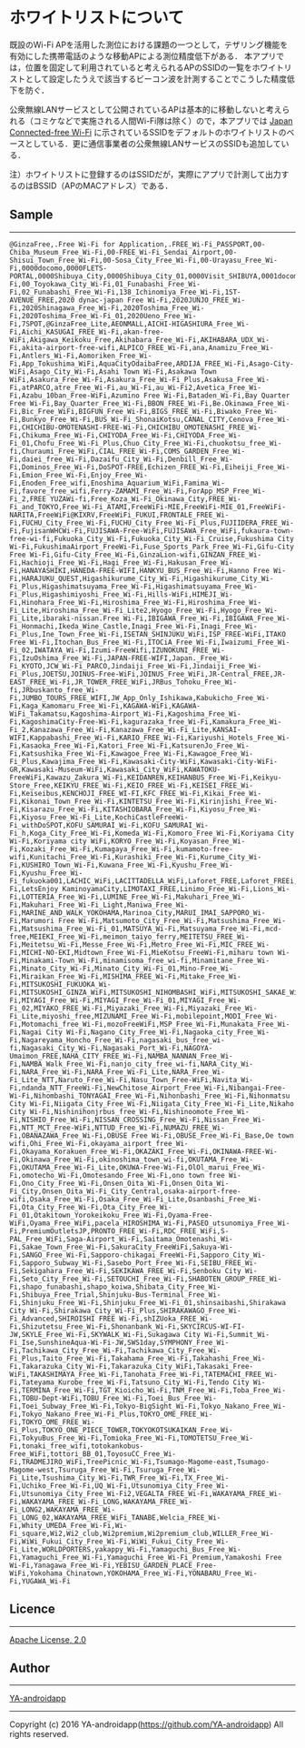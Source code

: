 ホワイトリストについて
====

既設のWi-Fi APを活用した測位における課題の一つとして，テザリング機能を有効にした携帯電話のような移動APによる測位精度低下がある．
本アプリでは，位置を固定して利用されていると考えられるAPのSSIDの一覧をホワイトリストとして設定したうえで該当するビーコン波を計測することでこうした精度低下を防ぐ．

公衆無線LANサービスとして公開されているAPは基本的に移動しないと考えられる（コミケなどで実施される人間Wi-Fi隊は除く）ので，本アプリでは [Japan Connected-free Wi-Fi](http://www.ntt-bp.net/jcfw/area/ja.html) に示されているSSIDをデフォルトのホワイトリストのベースとしている．更に通信事業者の公衆無線LANサービスのSSIDも追加している．

注）ホワイトリストに登録するのはSSIDだが，実際にアプリで計測して出力するのはBSSID（APのMACアドレス）である．

## Sample
---

    @GinzaFree,.Free Wi-Fi for Application,.FREE_Wi-Fi_PASSPORT,00-Chiba_Museum_Free_Wi-Fi,00-FREE_Wi-Fi_Sendai_Airport,00-Shisui_Town_Free_Wi-Fi,00-Sosa_City_Free_Wi-Fi,00-Urayasu_Free_Wi-Fi,0000docomo,0000FLETS-PORTAL,0000Shibuya_City,0000Shibuya_City_01,0000Visit_SHIBUYA,0001docomo,0001softbank,0002softbank,00_MEGAWEB_Free_Wi-Fi,00_Toyokawa_City_Wi-Fi,01_Funabashi_Free_Wi-Fi,02_Funabashi_Free_Wi-Fi,138_Ichinomiya_Free_Wi-Fi,1ST-AVENUE_FREE,2020 dynac-japan Free Wi-Fi,2020JUNJO_FREE_Wi-Fi,2020Shinagawa_Free_Wi-Fi,2020Toshima_Free_Wi-Fi,2020Toshima_Free_Wi-Fi_01,2020Ueno_Free_Wi-Fi,7SPOT,@GinzaFree_Lite,AEONMALL,AICHI-HIGASHIURA_Free_Wi-Fi,Aichi_KASUGAI_FREE_Wi-Fi,akan-free-WiFi,Akigawa_Keikoku_Free,Akihabara_Free_Wi-Fi,AKIHABARA_UDX_Wi-Fi,akita-airport-free-wifi,ALPICO_FREE_Wi-Fi,ana,Anamizu_Free_Wi-Fi,Antlers_Wi-Fi,Aomoriken_Free_Wi-Fi,App_Tokushima_WiFi,AquaCityOdaibaFree,ARDIJA_FREE_Wi-Fi,Asago-City-WiFi,Asago_City_Wi-Fi,Asahi Town Wi-Fi,Asakawa Town WiFi,Asakura_Free_Wi-Fi,Asakura_Free_Wi-Fi_Plus,Asakusa_Free_Wi-Fi,atPARCO,atre_Free_Wi-Fi,au_Wi-Fi,au_Wi-Fi2,Avetica_Free_Wi-Fi,Azabu_10ban_Free-WiFi,Azumino Free Wi-Fi,Bataden_Wi-Fi,Bay Quarter Free Wi-Fi,Bay_Quarter_Free_Wi-Fi,BBON_FREE_Wi-Fi,Be.Okinawa_Free_Wi-Fi,Bic_Free_WiFi,BIGFUN_Free_Wi-Fi,BIGS_FREE_Wi-Fi,Biwako_Free_Wi-Fi,Bunkyo_Free_Wi-Fi,BUS_Wi-Fi_ShonaiKotsu,CANAL_CITY,Cenova_Free_Wi-Fi,CHICHIBU-OMOTENASHI-FREE-Wi-Fi,CHICHIBU_OMOTENASHI_FREE_Wi-Fi,Chikuma_Free_Wi-Fi,CHIYODA_Free_Wi-Fi,CHIYODA_Free_Wi-Fi_01,Chofu_Free_Wi-Fi_Plus,Chuo_City_Free_Wi-Fi,chuokotsu_free_Wi-fi,Churaumi_Free_WiFi,CIAL_FREE_Wi-Fi,COMS_GARDEN_Free_Wi-Fi,daiei_free_Wi-Fi,Dazaifu_City_Wi-Fi,Denbill_Free_Wi-Fi,Dominos_Free_Wi-Fi,DoSPOT-FREE,Echizen_FREE_Wi-Fi,Eiheiji_Free_Wi-Fi,Emion_Free_Wi-Fi,Enjoy_Free_Wi-Fi,Enoden_Free_wifi,Enoshima_Aquarium_WiFi,Famima_Wi-Fi,favore_free_wifi,Ferry-ZAMAMI_Free_Wi-Fi,ForApp_MSP_Free_Wi-Fi_2,FREE YUZAWi-fi,Free_Koza_Wi-Fi_Okinawa_City,FREE_Wi-Fi_and_TOKYO,Free_Wi-Fi_ATAMI,FreeWiFi-MIE,FreeWiFi-MIE_01,FreeWiFi-NARITA,FreeWiFi@KIXRV,FreeWiFi_FUKUI,FRONTALE_FREE_Wi-Fi,FUCHU_City_Free_Wi-Fi,FUCHU_City_Free_Wi-Fi_Plus,FUJIIDERA_FREE_Wi-Fi,FujisanWHCWi-Fi,FUJISAWA-Free-WiFi,FUJISAWA_Free_WiFi,fukaura-town-free-wi-fi,Fukuoka_City_Wi-Fi,Fukuoka_City_Wi-Fi_Cruise,Fukushima City Wi-Fi,FukushimaAirport_FreeWi-Fi,Fuse_Sports_Park_Free_Wi-Fi,Gifu-City Free Wi-Fi,Gifu-City_Free_Wi-Fi,GinzaLion-wifi,GINZAN_FREE_Wi-Fi,Hachioji_Free_Wi-Fi,Hagi_Free_Wi-Fi,Hakusan_Free_Wi-Fi,HANAYASHIKI,HANEDA-FREE-WIFI,HANKYU_BUS_Free_Wi-Fi,Hanno Free Wi-Fi,HARAJUKU_QUEST,Higashikurume_City_Wi-Fi,Higashikurume_City_Wi-Fi_Plus,Higashimatsuyama_Free_Wi-Fi,Higashimatsuyama_Free_Wi-Fi_Plus,Higashimiyoshi_Free_Wi-Fi,Hills-WiFi,HIMEJI_Wi-Fi,Hinohara_Free_Wi-Fi,Hiroshima_Free_Wi-Fi,Hiroshima_Free_Wi-Fi_Lite,Hiroshima_Free_Wi-Fi_Lite2,Hyogo_Free_Wi-Fi,Hyogo_Free_Wi-Fi_Lite,ibaraki-nissan.Free Wi-Fi,IBIGAWA_Free_Wi-Fi,IBIGAWA_Free_Wi-Fi_Honmachi,Ikeda_Wine_Castle,Inagi_Free_Wi-Fi,Inagi_Free_Wi-Fi_Plus,Ine_Town_Free_Wi-Fi,ISETAN_SHINJUKU_WiFi,ISP_FREE-WiFi,ITAKO Free Wi-Fi,Itochan_Bus_Free_Wi-Fi,ITOCiA_Free_Wi-Fi,Iwaizumi_Free_Wi-Fi_02,IWATAYA_Wi-Fi,Izumi-FreeWifi,IZUNOKUNI_FREE_Wi-Fi,IzuOshima_Free_Wi-Fi,JAPAN-FREE-WIFI,Japan._Free_Wi-Fi_KYOTO,JCW_Wi-Fi_PARCO,Jindaiji_Free_Wi-Fi,Jindaiji_Free_Wi-Fi_Plus,JOETSU,JOINUS-Free-WiFi,JOINUS_Free_WiFi,JR-Central_FREE,JR-EAST_FREE_Wi-Fi,JR_TOWER_FREE_WiFi,JRBus_Tohoku_Free_Wi-fi,JRbuskanto_free_Wi-Fi,JUMBO_TOURS_FREE_WIFI,JW_App_Only_Ishikawa,Kabukicho_Free_Wi-Fi,Kaga_Kamomaru_Free_Wi-Fi,KAGAWA-WiFi,KAGAWA-WiFi_Takamatsu,Kagoshima-Airport_Wi-Fi,Kagoshima_Free_Wi-Fi,KagoshimaCity-Free-Wi-Fi,kagurazaka_free_Wi-Fi,Kamakura_Free_Wi-Fi_2,Kanazawa_Free_Wi-Fi,Kanazawa_Free_Wi-Fi_Lite,KANSAI-WIFI,Kappabashi_Free_Wi-Fi,KARIO_FREE_Wi-Fi,Kariyushi_Hotels_Free_Wi-Fi,Kasaoka_Free_Wi-Fi,Katori_Free_Wi-Fi,KatsurenJo_Free_Wi-Fi,Katsushika_Free_Wi-Fi,Kawagoe_Free_Wi-Fi,Kawagoe_Free_Wi-Fi_Plus,Kawajima_Free_Wi-Fi,Kawasaki-City-WiFi,Kawasaki-City-WiFi-GR,Kawasaki-Museum-WiFi,Kawasaki_City_WiFi,KAWATOKU-FreeWiFi,Kawazu_Zakura_Wi-Fi,KEIDANREN,KEIHANBUS_Free_Wi-Fi,Keikyu-Store_Free,KEIKYU_FREE_Wi-Fi,KEIO_FREE_Wi-Fi,KEISEI_FREE_Wi-Fi,Keiseibus,KENCHOJI_FREE_WI-FI,KFC_FREE_Wi-Fi,Kikai_Free_Wi-Fi,Kikonai_Town_Free_Wi-Fi,KINTETSU_Free_Wi-Fi,Kirinjishi_Free_Wi-Fi,Kisarazu_Free_Wi-Fi,KITASHIOBARA_Free_Wi-Fi,Kiyosu_Free_Wi-Fi,Kiyosu_Free_Wi-Fi_Lite,KochiCastleFreeWi-Fi_withDoSPOT,KOFU_SAMURAI_Wi-Fi,KOFU_SAMURAI_Wi-Fi_h,Koga_City_Free_Wi-Fi,Komeda_Wi-Fi,Komoro_Free_Wi-Fi,Koriyama City Wi-Fi,Koriyama city WiFi,KORYO_Free_Wi-Fi,Koyasan_Free_Wi-Fi,Kozaki_Free_Wi-Fi,Kumagaya_Free_Wi-Fi,kumamoto-free-wifi,Kunitachi_Free_Wi-Fi,Kurashiki_Free_Wi-Fi,Kurume_City_Wi-Fi,KUSHIRO_Town_Wi-Fi,Kuwana_Free_Wi-Fi,Kyushu_Free_Wi-Fi,Kyushu_Free_Wi-Fi_fukuoka001,LACHIC_WiFi,LACITTADELLA_WiFi,Laforet_FREE,Laforet_FREEi,LAWSON_Free_Wi-Fi,LetsEnjoy KaminoyamaCity,LIMOTAXI_FREE,Linimo_Free_Wi-Fi,Lions_Wi-Fi,LOTTERIA_Free_Wi-Fi,LUMINE_Free_Wi-Fi,Makuhari_Free_Wi-Fi,Makuhari_Free_Wi-Fi_Light,Maniwa_Free_Wi-Fi,MARINE_AND_WALK_YOKOHAMA,Marinoa_City,MARUI_IMAI_SAPPORO_Wi-Fi,Marumori Free Wi-Fi,Matsumoto_City_Free_Wi-Fi,Matsushima_Free_Wi-Fi,Matsushima_Free_Wi-Fi_01,MATSUYA_Wi-Fi,Matsuyama_Free_Wi-Fi,mcd-free,MEIEKI_Free_Wi-Fi,meimon_taiyo_ferry,MEITETSU_FREE_Wi-Fi,Meitetsu_Wi-Fi,Messe_Free_Wi-Fi,Metro_Free_Wi-Fi,MIC_FREE_Wi-Fi,MICHI-NO-EKI,Midtown_Free_Wi-Fi,MieKotsu_FreeWi-Fi,miharu town Wi-Fi,Minakami-Town_Wi-Fi,minamisoma_free_wi-fi,Minamitane_Free_Wi-Fi,Minato_City_Wi-Fi,Minato_City_Wi-Fi_01,Mino-Free_Wi-Fi,Miraikan_Free_Wi-Fi,MISHIMA_FREE_Wi-Fi,Mitake_Free_Wi-Fi,MITSUKOSHI_FUKUOKA_Wi-Fi,MITSUKOSHI_GINZA_WiFi,MITSUKOSHI_NIHOMBASHI_WiFi,MITSUKOSHI_SAKAE_WiFi,MITSUKOSHI_SAPPORO_Wi-Fi,MIYAGI_Free_Wi-Fi,MIYAGI_Free_Wi-Fi_01,MIYAGI_Free_Wi-Fi_02,MIYAKO_FREE_Wi-Fi,Miyazaki_Free_Wi-Fi,Miyazaki_Free_Wi-Fi_Lite,miyoshi_free,MIZUNAMI_Free_Wi-Fi,mobilepoint,MODI_Free_Wi-Fi,Motomachi_free_Wi-Fi,mozoFreeWiFi,MSP_Free_Wi-Fi,Munakata_Free_Wi-Fi,Nagai City Wi-Fi,Nagano_City_Free_Wi-Fi,Nagaoka_city_Free_Wi-Fi,Nagareyama_Honcho_Free_Wi-Fi,nagasaki_bus_free_wi-fi,Nagasaki_City_Wi-Fi,Nagasaki_Port_Wi-Fi,NAGOYA-Umaimon_FREE,NAHA_CITY_FREE_Wi-Fi,NAMBA_NANNAN_Free_Wi-Fi,NAMBA_Walk_Free_Wi-Fi,nanjo_city_free_wi-fi,NARA_City_Wi-Fi,NARA_Free_Wi-Fi,NARA_Free_Wi-Fi_Lite,NARA_Free_Wi-Fi_Lite_NTT,Naruto_Free_Wi-Fi,Nasu_Town_Free-WiFi,Navita_Wi-Fi,ndanda_NTT_FreeWi-Fi,NewChitose_Airport_Free_Wi-Fi,Nibangai-Free-Wi-Fi,Nihombashi_TONYAGAI_Free_Wi-Fi,Nihonbashi_Free_Wi-Fi,Nihonmatsu City Wi-Fi,Niigata_City_Free_Wi-Fi,Niigata_City_Free_Wi-Fi_Lite,Nikaho City Wi-Fi,Nishinihonjrbus_free_Wi-Fi,Nishinoomote_Free_Wi-Fi,NISHIO_Free_Wi-Fi,NISSAN_CROSSING_Free_Wi-Fi,Nissan_Free_Wi-Fi,NTT_MCT_Free-WiFi,NTTUD_Free_Wi-Fi,NUMAZU_FREE_Wi-Fi,OBANAZAWA_Free_Wi-Fi,OBUSE Free Wi-Fi,OBUSE_Free_Wi-Fi_Base,Oe town wifi,Ohi_Free_Wi-Fi,okayama_airport_free_Wi-Fi,Okayama_Korakuen_Free_Wi-Fi,OKAZAKI_Free_Wi-Fi,OKINAWA-FREE-Wi-Fi,Okinawa_Free_Wi-Fi,okinoshima_town_wi-fi,OKUTAMA_Free_Wi-Fi,OKUTAMA_Free_Wi-Fi_Lite,OKUWA-Free-Wi-Fi,OlOl_marui_Free_Wi-Fi,omotecho_Wi-Fi,Omotesando_Free_Wi-Fi,ono town free Wi-Fi,Ono_City_Free_Wi-Fi,Onsen_Oita_Wi-Fi,Onsen_Oita_Wi-Fi_City,Onsen_Oita_Wi-Fi_City_Central,osaka-airport-free-wifi,Osaka_Free_Wi-Fi,Osaka_Free_Wi-Fi_Lite,Osanbashi_Free_Wi-Fi,Ota_City_Free_Wi-Fi,Ota_City_Free_Wi-Fi_01,Otakitown_Yorokeikoku_Free_Wi-Fi,Oyama-Free-WiFi,Oyama_Free_WiFi,pacela_HIROSHIMA_Wi-Fi,PASEO_utsunomiya_Free_Wi-Fi,PremiumOutletsJP,PRONTO_FREE_Wi-Fi,RDC_FREE_WiFi,S-PAL_Free_WiFi,Saga-Airport_Wi-Fi,Saitama_Omotenashi_Wi-Fi,Sakae_Town_Free_Wi-Fi,SakuraCity_FreeWiFi,Sakuya-Wi-Fi,SANGO_Free_Wi-Fi,Sapporo-chikagai_FreeWi-Fi,Sapporo_City_Wi-Fi,Sapporo_Subway_Wi-Fi,Sasebo_Port_Free_Wi-Fi,SEIBU_FREE_Wi-Fi,Sekigahara_Free_Wi-Fi,SEKIKAWA_FREE_Wi-Fi,Senboku City Wi-Fi,Seto_City_Free_Wi-Fi,SETOUCHI_Free_Wi-Fi,SHABOTEN_GROUP_FREE_Wi-Fi,shapo_funabashi,shapo_koiwa,Shibata_City_Free_Wi-Fi,Shibuya_Free_Trial,Shinjuku-Bus-Terminal_Free_Wi-Fi,Shinjuku_Free_Wi-Fi,Shinjuku_Free_Wi-Fi_01,shinsaibashi,Shirakawa City Wi-Fi,Shirakawa_City_Wi-Fi_Plus,SHIRAKAWAGO_Free_Wi-Fi_Advanced,SHIROISHI FREE Wi-Fi,shIZUoka_FREE_Wi-Fi,Shizutetsu_Free_Wi-Fi,Shonanbank_Wi-Fi,SKYCIRCUS-WI-FI-JW,SKYLE_Free_Wi-Fi,SKYWALK_Wi-Fi,Sukagawa City Wi-Fi,Summit_Wi-Fi_Ise,SunshineAqua-Wi-Fi-JW,SWS1day,SYMPHONY_Free_Wi-Fi,Tachikawa_City_Free_Wi-Fi,Tachikawa_City_Free_Wi-Fi_Plus,Taito_Free_Wi-Fi,Takahama_Free_Wi-Fi,Takahashi_Free_Wi-Fi,Takarazuka_City_Wi-Fi,Takarazuka_City_WiFi,Takasaki_Free-WiFi,TAKASHIMAYA_Free_Wi-Fi,Tanohata_Free_Wi-Fi,TATEMACHI_FREE_Wi-Fi,Tateyama_Kurobe_free_Wi-Fi,Tatsuno_City_Wi-Fi,Tendo City Wi-Fi,TERMINA_Free_Wi-Fi,TGT_Kioicho_Wi-Fi,TNM_Free_Wi-Fi,Toba_Free_Wi-Fi,TOBU-Dept-WiFi,TOBU_Free_Wi-Fi,Toei_Bus_Free_Wi-Fi,Toei_Subway_Free_Wi-Fi,Tokyo-BigSight_Wi-Fi,Tokyo_Nakano_Free_Wi-Fi,Tokyo_Nakano_Free_Wi-Fi_Plus,TOKYO_OME_FREE_Wi-Fi,TOKYO_OME_FREE_Wi-Fi_Plus,TOKYO_ONE_PIECE_TOWER,TOKYOKOTSUKAIKAN_Free_Wi-Fi,TokyuBus_Free_Wi-Fi,Tomioka_Free_Wi-Fi,TOMOTETSU_Free_Wi-Fi,tonaki_free_wifi,totokankobus-Free_WiFi,tottori_BB_01,ToyosuCC_Free_Wi-Fi,TRADMEJIRO_WiFi,TreePicnic_Wi-Fi,Tsumago-Magome-east,Tsumago-Magome-west,Tsuruga_Free_Wi-Fi,Tsuruga_Free_Wi-Fi_Lite,Tsushima_City_Wi-Fi,TWR_Free_Wi-Fi,TX_Free_Wi-Fi,Uchiko_Free_Wi-Fi,UQ_Wi-Fi,Utsunomiya_City_Free_Wi-Fi,Utsunomiya_City_Free_Wi-Fi2,VEGALTA_FREE_Wi-Fi,WAKAYAMA_FREE_Wi-Fi,WAKAYAMA_FREE_Wi-Fi_LONG,WAKAYAMA_FREE_Wi-Fi_LONG2,WAKAYAMA_FREE_Wi-Fi_LONG_02,WAKAYAMA_FREE_WiFi_TANABE,Welcia_FREE_Wi-Fi,Whity_UMEDA_Free_Wi-Fi,Wi-Fi_square,Wi2,Wi2_club,Wi2premium,Wi2premium_club,WILLER_Free_Wi-Fi,WiWi_Fukui_City_Free_Wi-Fi,WiWi_Fukui_City_Free_Wi-Fi_Lite,WORLDPORTERS,yakappy_Wi-Fi,Yamaguchi_Bus_Free_Wi-Fi,Yamaguchi_Free_Wi-Fi,Yamaguchi_Free_Wi-Fi_Premium,Yamakoshi Free Wi-Fi,Yanagawa_Free_Wi-Fi,YEBISU_GARDEN_PLACE_Free-WiFi,Yokohama_Chinatown,YOKOHAMA_Free_Wi-Fi,YONABARU_Free_Wi-Fi,YUGAWA_Wi-Fi

## Licence
---

[Apache License, 2.0](http://www.apache.org/licenses/LICENSE-2.0)

## Author
---

[YA-androidapp](https://github.com/YA-androidapp)

---

Copyright (c) 2016 YA-androidapp(https://github.com/YA-androidapp) All rights reserved.

